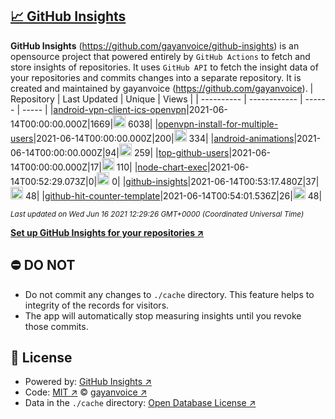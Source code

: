 ## [:chart_with_upwards_trend: GitHub Insights](https://github.com/gayanvoice/github-insights)
**GitHub Insights** (https://github.com/gayanvoice/github-insights) is an opensource project that powered entirely by  `GitHub Actions` to fetch and store insights of repositories.
It uses `GitHub API` to fetch the insight data of your repositories and commits changes into a separate repository. It is created and maintained by gayanvoice (https://github.com/gayanvoice).
| Repository | Last Updated | Unique | Views |
 | ---------- | ------------ | ------ | ----- |
|[android-vpn-client-ics-openvpn](https://github.com/gayanvoice/insights/tree/master/readme/207237845/week.md)|2021-06-14T00:00:00.000Z|1669|<img alt="Response time graph" src="https://github.com/gayanvoice/insights/raw/master/graph/207237845/small/week.png" height="20"> 6038|
|[openvpn-install-for-multiple-users](https://github.com/gayanvoice/insights/tree/master/readme/208378302/week.md)|2021-06-14T00:00:00.000Z|200|<img alt="Response time graph" src="https://github.com/gayanvoice/insights/raw/master/graph/208378302/small/week.png" height="20"> 334|
|[android-animations](https://github.com/gayanvoice/insights/tree/master/readme/209241190/week.md)|2021-06-14T00:00:00.000Z|94|<img alt="Response time graph" src="https://github.com/gayanvoice/insights/raw/master/graph/209241190/small/week.png" height="20"> 259|
|[top-github-users](https://github.com/gayanvoice/insights/tree/master/readme/373383893/week.md)|2021-06-14T00:00:00.000Z|17|<img alt="Response time graph" src="https://github.com/gayanvoice/insights/raw/master/graph/373383893/small/week.png" height="20"> 110|
|[node-chart-exec](https://github.com/gayanvoice/insights/tree/master/readme/370678191/week.md)|2021-06-14T00:52:29.073Z|0|<img alt="Response time graph" src="https://github.com/gayanvoice/insights/raw/master/graph/370678191/small/week.png" height="20"> 0|
|[github-insights](https://github.com/gayanvoice/insights/tree/master/readme/372371373/week.md)|2021-06-14T00:53:17.480Z|37|<img alt="Response time graph" src="https://github.com/gayanvoice/insights/raw/master/graph/372371373/small/week.png" height="20"> 48|
|[github-hit-counter-template](https://github.com/gayanvoice/insights/tree/master/readme/372372861/week.md)|2021-06-14T00:54:01.536Z|26|<img alt="Response time graph" src="https://github.com/gayanvoice/insights/raw/master/graph/372372861/small/week.png" height="20"> 48|

<small><i>Last updated on Wed Jun 16 2021 12:29:26 GMT+0000 (Coordinated Universal Time)</i></small>

[**Set up GitHub Insights for your repositories ↗️**](https://github.com/gayanvoice/github-insights)
## ⛔ DO NOT
- Do not commit any changes to `./cache` directory. This feature helps to integrity of the records for visitors.
- The app will automatically stop measuring insights until you revoke those commits.
## 📄 License
- Powered by: [GitHub Insights ↗️](https://github.com/gayanvoice/github-insights)
- Code: [MIT ↗️](./LICENSE) © [gayanvoice ↗️](https://github.com/gayanvoice)
- Data in the `./cache` directory: [Open Database License ↗️](https://opendatacommons.org/licenses/odbl/1-0/)